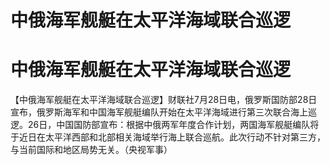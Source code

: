 # 中俄海军舰艇在太平洋海域联合巡逻

# 中俄海军舰艇在太平洋海域联合巡逻

【中俄海军舰艇在太平洋海域联合巡逻】财联社7月28日电，俄罗斯国防部28日宣布，俄罗斯海军和中国海军舰艇编队开始在太平洋海域进行第三次联合海上巡逻。26日，中国国防部宣布：根据中俄两军年度合作计划，两国海军舰艇编队将于近日在太平洋西部和北部相关海域举行海上联合巡航。此次行动不针对第三方，与当前国际和地区局势无关。（央视军事）

